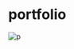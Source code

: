 # portfolio
![p](https://user-images.githubusercontent.com/86379054/151742834-c4901c49-e837-4141-997e-fc9ea835848a.png)
